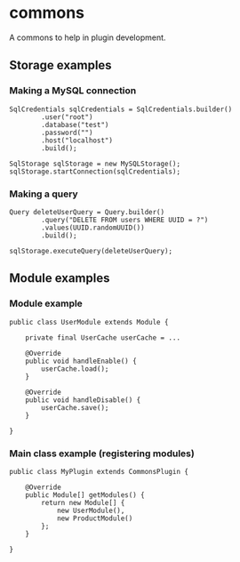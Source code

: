 # commons
A commons to help in plugin development.

## Storage examples

### Making a MySQL connection
```
SqlCredentials sqlCredentials = SqlCredentials.builder()
        .user("root")
        .database("test")
        .password("")
        .host("localhost")
        .build();

SqlStorage sqlStorage = new MySQLStorage();
sqlStorage.startConnection(sqlCredentials);
```

### Making a query
```
Query deleteUserQuery = Query.builder()
        .query("DELETE FROM users WHERE UUID = ?")
        .values(UUID.randomUUID())
        .build();
        
sqlStorage.executeQuery(deleteUserQuery);
```

## Module examples

### Module example
```
public class UserModule extends Module {

    private final UserCache userCache = ...
    
    @Override
    public void handleEnable() {
        userCache.load();
    }

    @Override
    public void handleDisable() {
        userCache.save();
    }
    
}
```

### Main class example (registering modules)
```
public class MyPlugin extends CommonsPlugin {

    @Override
    public Module[] getModules() {
        return new Module[] {
            new UserModule(),
            new ProductModule()
        };
    }
    
}
```
